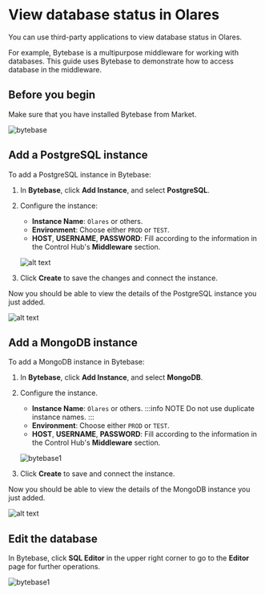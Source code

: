 # View database status in Olares
You can use third-party applications to view database status in Olares.

For example, Bytebase is a multipurpose middleware for working with databases. This guide uses Bytebase to demonstrate how to access database in the middleware.

## Before you begin
Make sure that you have installed Bytebase from Market.

![bytebase](/images/how-to/olares/controlhub/middleware/07.jpg#bordered)

## Add a PostgreSQL instance

To add a PostgreSQL instance in Bytebase:

1. In **Bytebase**, click **Add Instance**, and select **PostgreSQL**.
2. Configure the instance:
    - **Instance Name**: `Olares` or others.
    - **Environment**: Choose either `PROD` or `TEST`.
    - **HOST**, **USERNAME**, **PASSWORD**: Fill according to the information in the Control Hub's **Middleware** section.

   ![alt text](/images/how-to/olares/controlhub/middleware/09.jpg#bordered)

3. Click **Create** to save the changes and connect the instance.

Now you should be able to view the details of the PostgreSQL instance you just added.

![alt text](/images/how-to/olares/controlhub/middleware/10.jpg#bordered)

## Add a MongoDB instance
To add a MongoDB instance in Bytebase:

1. In **Bytebase**, click **Add Instance**, and select **MongoDB**.
2. Configure the instance.
   - **Instance Name**: `Olares` or others.
   :::info NOTE
   Do not use duplicate instance names.
   :::
   - **Environment**: Choose either `PROD` or `TEST`.
   - **HOST**, **USERNAME**, **PASSWORD**: Fill according to the information in the Control Hub's **Middleware** section.

   ![bytebase1](/images/how-to/olares/controlhub/middleware/11.jpg#bordered)

3. Click **Create** to save and connect the instance.

Now you should be able to view the details of the MongoDB instance you just added.

![alt text](/images/how-to/olares/controlhub/middleware/12.jpg#bordered)

## Edit the database

In Bytebase, click **SQL Editor** in the upper right corner to go to the **Editor** page for further operations.

![bytebase1](/images/how-to/olares/controlhub/middleware/13.jpg#bordered)

